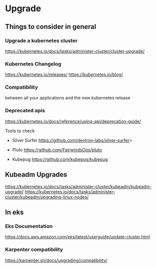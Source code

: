 # Upgrade

## Things to consider in general

### Upgrade a kubernetes cluster

<https://kubernetes.io/docs/tasks/administer-cluster/cluster-upgrade/>

### Kubernetes Changelog

<https://kubernetes.io/releases/>
<https://kubernetes.io/blog/>

### Compatibility

between all your applications and the new kubernetes release

### Deprecated apis

<https://kubernetes.io/docs/reference/using-api/deprecation-guide/>

Tools to check

- Silver Surfer
<https://github.com/devtron-labs/silver-surfer>>

- Pluto
<https://github.com/FairwindsOps/pluto>

- Kubepug
<https://github.com/kubepug/kubepug>

## Kubeadm Upgrades

<https://kubernetes.io/docs/tasks/administer-cluster/kubeadm/kubeadm-upgrade/>
<https://kubernetes.io/docs/tasks/administer-cluster/kubeadm/upgrading-linux-nodes/>

## In eks

### Eks Documentation

<https://docs.aws.amazon.com/eks/latest/userguide/update-cluster.html>

### Karpenter compatibility

<https://karpenter.sh/docs/upgrading/compatibility/>

